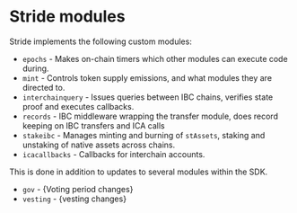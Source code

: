 # Stride modules

Stride implements the following custom modules:

* `epochs` - Makes on-chain timers which other modules can execute code during.
* `mint` - Controls token supply emissions, and what modules they are directed to.
* `interchainquery` - Issues queries between IBC chains, verifies state proof and executes callbacks.
* `records` - IBC middleware wrapping the transfer module, does record keeping on IBC transfers and ICA calls
* `stakeibc` - Manages minting and burning of `stAssets`, staking and unstaking of native assets across chains.
* `icacallbacks` - Callbacks for interchain accounts.

This is done in addition to updates to several modules within the SDK.

* `gov` - {Voting period changes}
* `vesting` - {vesting changes}
